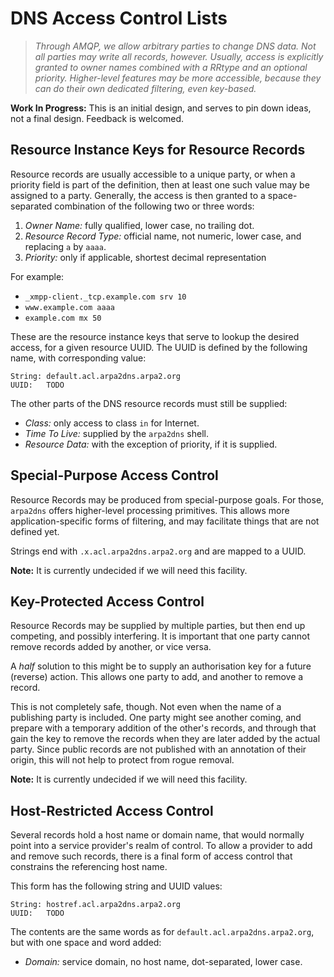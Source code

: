 # DNS Access Control Lists

> *Through AMQP, we allow arbitrary parties to change DNS data.
> Not all parties may write all records, however.  Usually, access
> is explicitly granted to owner names combined with a RRtype and
> an optional priority.  Higher-level features may be more accessible,
> because they can do their own dedicated filtering, even key-based.*


**Work In Progress:** This is an initial design, and serves to pin
down ideas, not a final design.  Feedback is welcomed.


## Resource Instance Keys for Resource Records

Resource records are usually accessible to a unique party, or when
a priority field is part of the definition, then at least one such
value may be assigned to a party.  Generally, the access is then
granted to a space-separated combination of the following two or three
words:

 1. *Owner Name:* fully qualified, lower case, no trailing dot.
 2. *Resource Record Type:* official name, not numeric, lower case,
    and replacing `a` by `aaaa`.
 3. *Priority:* only if applicable, shortest decimal representation

For example:

  * `_xmpp-client._tcp.example.com srv 10`
  * `www.example.com aaaa`
  * `example.com mx 50`

These are the resource instance keys that serve to lookup the desired
access, for a given resource UUID.  The UUID is defined by the following
name, with corresponding value:

```
String: default.acl.arpa2dns.arpa2.org
UUID:   TODO
```

The other parts of the DNS resource records must still be supplied:

  * *Class:* only access to class `in` for Internet.
  * *Time To Live:* supplied by the `arpa2dns` shell.
  * *Resource Data:* with the exception of priority, if it is supplied.


## Special-Purpose Access Control

Resource Records may be produced from special-purpose goals.
For those, `arpa2dns` offers higher-level processing primitives.
This allows more application-specific forms of filtering, and
may facilitate things that are not defined yet.

Strings end with `.x.acl.arpa2dns.arpa2.org` and are mapped to a UUID.

**Note:** It is currently undecided if we will need this facility.


## Key-Protected Access Control

Resource Records may be supplied by multiple parties, but then
end up competing, and possibly interfering.  It is important that
one party cannot remove records added by another, or vice versa.

A *half* solution to this might be to supply an authorisation key
for a future (reverse) action.  This allows one party to add, and
another to remove a record.

This is not completely safe, though.  Not even when the name of a
publishing party is included.  One party might see another coming,
and prepare with a temporary addition of the other's records, and
through that gain the key to remove the records when they are
later added by the actual party.  Since public records are not
published with an annotation of their origin, this will not help
to protect from rogue removal.

**Note:** It is currently undecided if we will need this facility.


## Host-Restricted Access Control

Several records hold a host name or domain name, that would
normally point into a service provider's realm of control.
To allow a provider to add and remove such records, there is
a final form of access control that constrains the referencing
host name.

This form has the following string and UUID values:

```
String: hostref.acl.arpa2dns.arpa2.org
UUID:   TODO
```

The contents are the same words as for `default.acl.arpa2dns.arpa2.org`,
but with one space and word added:

  * *Domain:* service domain, no host name, dot-separated, lower case.

